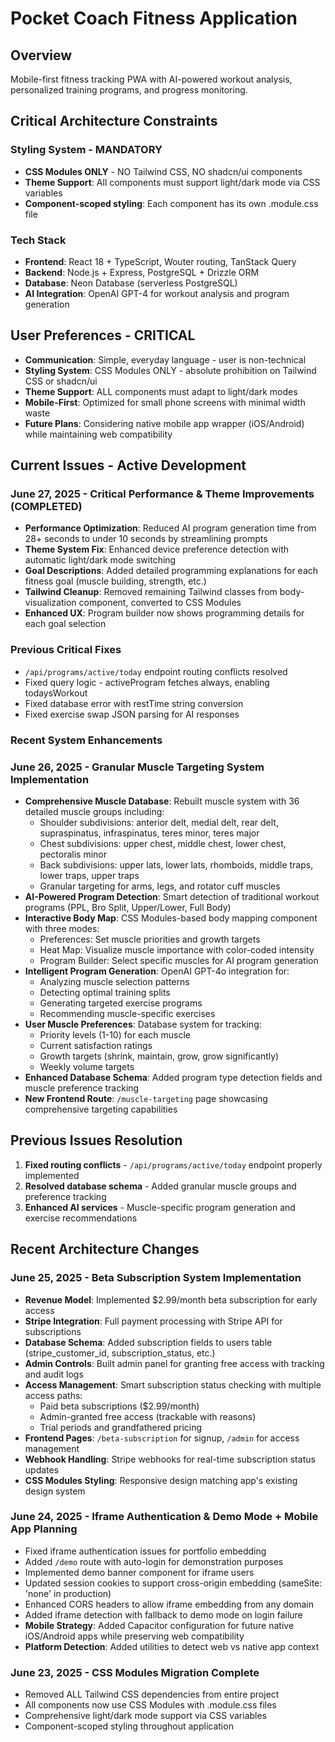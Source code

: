 # Pocket Coach Fitness Application

## Overview

Mobile-first fitness tracking PWA with AI-powered workout analysis, personalized training programs, and progress monitoring.

## Critical Architecture Constraints

### Styling System - MANDATORY
- **CSS Modules ONLY** - NO Tailwind CSS, NO shadcn/ui components
- **Theme Support**: All components must support light/dark mode via CSS variables
- **Component-scoped styling**: Each component has its own .module.css file

### Tech Stack
- **Frontend**: React 18 + TypeScript, Wouter routing, TanStack Query
- **Backend**: Node.js + Express, PostgreSQL + Drizzle ORM
- **Database**: Neon Database (serverless PostgreSQL)
- **AI Integration**: OpenAI GPT-4 for workout analysis and program generation

## User Preferences - CRITICAL

- **Communication**: Simple, everyday language - user is non-technical
- **Styling System**: CSS Modules ONLY - absolute prohibition on Tailwind CSS or shadcn/ui
- **Theme Support**: ALL components must adapt to light/dark modes
- **Mobile-First**: Optimized for small phone screens with minimal width waste
- **Future Plans**: Considering native mobile app wrapper (iOS/Android) while maintaining web compatibility

## Current Issues - Active Development

### June 27, 2025 - Critical Performance & Theme Improvements (COMPLETED)
- **Performance Optimization**: Reduced AI program generation time from 28+ seconds to under 10 seconds by streamlining prompts
- **Theme System Fix**: Enhanced device preference detection with automatic light/dark mode switching
- **Goal Descriptions**: Added detailed programming explanations for each fitness goal (muscle building, strength, etc.)
- **Tailwind Cleanup**: Removed remaining Tailwind classes from body-visualization component, converted to CSS Modules
- **Enhanced UX**: Program builder now shows programming details for each goal selection

### Previous Critical Fixes
- `/api/programs/active/today` endpoint routing conflicts resolved
- Fixed query logic - activeProgram fetches always, enabling todaysWorkout
- Fixed database error with restTime string conversion
- Fixed exercise swap JSON parsing for AI responses

### Recent System Enhancements

### June 26, 2025 - Granular Muscle Targeting System Implementation
- **Comprehensive Muscle Database**: Rebuilt muscle system with 36 detailed muscle groups including:
  - Shoulder subdivisions: anterior delt, medial delt, rear delt, supraspinatus, infraspinatus, teres minor, teres major
  - Chest subdivisions: upper chest, middle chest, lower chest, pectoralis minor
  - Back subdivisions: upper lats, lower lats, rhomboids, middle traps, lower traps, upper traps
  - Granular targeting for arms, legs, and rotator cuff muscles
- **AI-Powered Program Detection**: Smart detection of traditional workout programs (PPL, Bro Split, Upper/Lower, Full Body)
- **Interactive Body Map**: CSS Modules-based body mapping component with three modes:
  - Preferences: Set muscle priorities and growth targets
  - Heat Map: Visualize muscle importance with color-coded intensity
  - Program Builder: Select specific muscles for AI program generation
- **Intelligent Program Generation**: OpenAI GPT-4o integration for:
  - Analyzing muscle selection patterns
  - Detecting optimal training splits
  - Generating targeted exercise programs
  - Recommending muscle-specific exercises
- **User Muscle Preferences**: Database system for tracking:
  - Priority levels (1-10) for each muscle
  - Current satisfaction ratings
  - Growth targets (shrink, maintain, grow, grow significantly)
  - Weekly volume targets
- **Enhanced Database Schema**: Added program type detection fields and muscle preference tracking
- **New Frontend Route**: `/muscle-targeting` page showcasing comprehensive targeting capabilities

## Previous Issues Resolution
1. **Fixed routing conflicts** - `/api/programs/active/today` endpoint properly implemented
2. **Resolved database schema** - Added granular muscle groups and preference tracking
3. **Enhanced AI services** - Muscle-specific program generation and exercise recommendations

## Recent Architecture Changes

### June 25, 2025 - Beta Subscription System Implementation
- **Revenue Model**: Implemented $2.99/month beta subscription for early access
- **Stripe Integration**: Full payment processing with Stripe API for subscriptions
- **Database Schema**: Added subscription fields to users table (stripe_customer_id, subscription_status, etc.)
- **Admin Controls**: Built admin panel for granting free access with tracking and audit logs
- **Access Management**: Smart subscription status checking with multiple access paths:
  - Paid beta subscriptions ($2.99/month)
  - Admin-granted free access (trackable with reasons)
  - Trial periods and grandfathered pricing
- **Frontend Pages**: `/beta-subscription` for signup, `/admin` for access management
- **Webhook Handling**: Stripe webhooks for real-time subscription status updates
- **CSS Modules Styling**: Responsive design matching app's existing design system

### June 24, 2025 - Iframe Authentication & Demo Mode + Mobile App Planning
- Fixed iframe authentication issues for portfolio embedding
- Added `/demo` route with auto-login for demonstration purposes
- Implemented demo banner component for iframe users
- Updated session cookies to support cross-origin embedding (sameSite: 'none' in production)
- Enhanced CORS headers to allow iframe embedding from any domain
- Added iframe detection with fallback to demo mode on login failure
- **Mobile Strategy**: Added Capacitor configuration for future native iOS/Android apps while preserving web compatibility
- **Platform Detection**: Added utilities to detect web vs native app context

### June 23, 2025 - CSS Modules Migration Complete
- Removed ALL Tailwind CSS dependencies from entire project
- All components now use CSS Modules with .module.css files
- Comprehensive light/dark mode support via CSS variables
- Component-scoped styling throughout application
